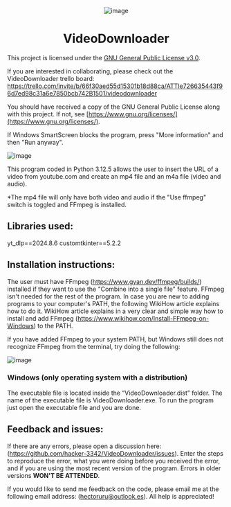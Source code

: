 <!-- markdownlint-disable-next-line -->
<p align="center">
  <img src="https://github.com/user-attachments/assets/8c362492-15a1-42e9-9f03-df7f98eb431f" alt="image" />
</p>

<h1 align="center">VideoDownloader</h1>

This project is licensed under the [GNU General Public License v3.0](LICENSE).

If you are interested in collaborating, please check out the VideoDownloader trello board: https://trello.com/invite/b/66f30aed55d15301b18d88ca/ATTIe726635443f96d7ed98c31a6e7850bcb742B1501/videodownloader

You should have received a copy of the GNU General Public License along with this project. If not, see [https://www.gnu.org/licenses/](https://www.gnu.org/licenses/).

If Windows SmartScreen blocks the program, press "More information" and then "Run anyway".

![image](https://github.com/user-attachments/assets/8890bb64-dff0-4783-8d38-cb20c042426c)

This program coded in Python 3.12.5 allows the user to insert the URL of a video from youtube.com and create an mp4 file and an m4a file (video and audio).

*The mp4 file will only have both video and audio if the "Use ffmpeg" switch is toggled and FFmpeg is installed.

## Libraries used:

yt_dlp==2024.8.6
customtkinter==5.2.2

## Installation instructions:

The user must have FFmpeg (https://www.gyan.dev/ffmpeg/builds/) installed if they want to use the "Combine into a single file" feature. FFmpeg isn't needed for the rest of the program. In case you are new to adding programs to your computer's PATH, the following WikiHow article explains how to do it. 
WikiHow article explains in a very clear and simple way how to install and add FFmpeg (https://www.wikihow.com/Install-FFmpeg-on-Windows) to the PATH.

If you have added FFmpeg to your system PATH, but Windows still does not recognize FFmpeg from the terminal, try doing the following:

![image](https://github.com/user-attachments/assets/45b4a3f9-1796-4961-b580-89a0e3011fd2)

### Windows (only operating system with a distribution)

The executable file is located inside the “VideoDownloader.dist” folder. The name of the executable file is VideoDownloader.exe. To run the program just open the executable file and you are done.

## Feedback and issues:

If there are any errors, please open a discussion here: (https://github.com/hacker-3342/VideoDownloader/issues). Enter the steps to reproduce the error, what you were doing before you received the error, and if you are using the most recent version of the program. Errors in older versions **WON'T BE ATTENDED**.

If you would like to send me feedback on the code, please email me at the following email address: (hectoruru@outlook.es). All help is appreciated!
